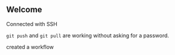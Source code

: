 ## Welcome
Connected with SSH

`git push` and `git pull` are working without asking for a password.

created a workflow
